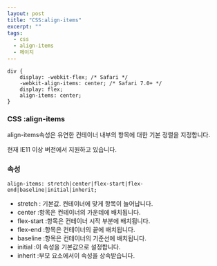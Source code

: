```yaml
---
layout: post
title: "CSS:align-items"
excerpt: ""
tags: 
  - css
  - align-items
  - 페이지
---
```

```
div {
    display: -webkit-flex; /* Safari */
    -webkit-align-items: center; /* Safari 7.0+ */
    display: flex;
    align-items: center;
}
```
### CSS :align-items

align-items속성은 유연한 컨테이너 내부의 항목에 대한 기본 정렬을 지정합니다.

현재 IE11 이상 버전에서 지원하고 있습니다.

### 속성
`align-items: stretch|center|flex-start|flex-end|baseline|initial|inherit;`

+ stretch : 기본값. 컨테이너에 맞게 항목이 늘어납니다.
+ center :항목은 컨테이너의 가운데에 배치됩니다.
+ flex-start :항목은 컨테이너 시작 부분에 배치됩니다.
+ flex-end :항목은 컨테이너의 끝에 배치됩니다.
+ baseline :항목은 컨테이너의 기준선에 배치됩니다.
+ initial :이 속성을 기본값으로 설정합니다.
+ inherit :부모 요소에서이 속성을 상속받습니다.

